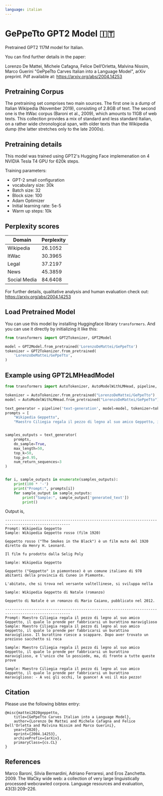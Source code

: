 ```yaml
---
language: italian
---
```


# GePpeTto GPT2 Model 🇮🇹

Pretrained GPT2 117M model for Italian.

You can find further details in the paper:

Lorenzo De Mattei, Michele Cafagna, Felice Dell’Orletta, Malvina Nissim, Marco Guerini "GePpeTto Carves Italian into a Language Model", arXiv preprint. Pdf available at: https://arxiv.org/abs/2004.14253

## Pretraining Corpus

The pretraining set comprises two main sources. The first one is a dump of Italian Wikipedia (November 2019), 
consisting of 2.8GB of text. The second one is the ItWac corpus (Baroni et al., 2009), which amounts to 11GB of web
texts. This collection provides a mix of standard and less standard Italian, on a rather wide chronological span, 
with older texts than the Wikipedia dump (the latter stretches only to the late 2000s).

## Pretraining details

This model was trained using GPT2's Hugging Face implemenation on 4 NVIDIA Tesla T4 GPU for 620k steps.

Training parameters:

- GPT-2 small configuration
- vocabulary size: 30k
- Batch size: 32
- Block size: 100
- Adam Optimizer
- Initial learning rate: 5e-5
- Warm up steps: 10k

## Perplexity scores

| Domain | Perplexity |
|---|---|
| Wikipedia | 26.1052 |
| ItWac | 30.3965 |
| Legal | 37.2197 |
| News | 45.3859 |
| Social Media | 84.6408 |

For further details, qualitative analysis and human evaluation check out: https://arxiv.org/abs/2004.14253

## Load Pretrained Model

You can use this model by installing Huggingface library `transformers`. And you can use it directly by initializing it like this:  

```python
from transformers import GPT2Tokenizer, GPT2Model

model = GPT2Model.from_pretrained('LorenzoDeMattei/GePpeTto')
tokenizer = GPT2Tokenizer.from_pretrained(
    'LorenzoDeMattei/GePpeTto',
)
```

## Example using GPT2LMHeadModel

```python
from transformers import AutoTokenizer, AutoModelWithLMHead, pipeline, GPT2Tokenizer

tokenizer = AutoTokenizer.from_pretrained("LorenzoDeMattei/GePpeTto")
model = AutoModelWithLMHead.from_pretrained("LorenzoDeMattei/GePpeTto")

text_generator = pipeline('text-generation', model=model, tokenizer=tokenizer)
prompts = [
    "Wikipedia Geppetto",
    "Maestro Ciliegia regala il pezzo di legno al suo amico Geppetto, il quale lo prende per fabbricarsi un burattino maraviglioso"]


samples_outputs = text_generator(
    prompts,
    do_sample=True,
    max_length=50,
    top_k=50,
    top_p=0.95,
    num_return_sequences=3
)


for i, sample_outputs in enumerate(samples_outputs):
    print(100 * '-')
    print("Prompt:", prompts[i])
    for sample_output in sample_outputs:
        print("Sample:", sample_output['generated_text'])
        print()

```

Output is,

```
----------------------------------------------------------------------------------------------------
Prompt: Wikipedia Geppetto
Sample: Wikipedia Geppetto rosso (film 1920)

Geppetto rosso ("The Smokes in the Black") è un film muto del 1920 diretto da Henry H. Leonard.

Il film fu prodotto dalla Selig Poly

Sample: Wikipedia Geppetto

Geppetto ("Geppetto" in piemontese) è un comune italiano di 978 abitanti della provincia di Cuneo in Piemonte.

L'abitato, che si trova nel versante valtellinese, si sviluppa nella

Sample: Wikipedia Geppetto di Natale (romanzo)

Geppetto di Natale è un romanzo di Mario Caiano, pubblicato nel 2012.

----------------------------------------------------------------------------------------------------
Prompt: Maestro Ciliegia regala il pezzo di legno al suo amico Geppetto, il quale lo prende per fabbricarsi un burattino maraviglioso
Sample: Maestro Ciliegia regala il pezzo di legno al suo amico Geppetto, il quale lo prende per fabbricarsi un burattino maraviglioso. Il burattino riesce a scappare. Dopo aver trovato un prezioso sacchetto si reca

Sample: Maestro Ciliegia regala il pezzo di legno al suo amico Geppetto, il quale lo prende per fabbricarsi un burattino maraviglioso, e l'unico che lo possiede, ma, di fronte a tutte queste prove

Sample: Maestro Ciliegia regala il pezzo di legno al suo amico Geppetto, il quale lo prende per fabbricarsi un burattino maraviglioso: - A voi gli occhi, le guance! A voi il mio pezzo!
```

## Citation

Please use the following bibtex entry:

```
@misc{mattei2020geppetto,
    title={GePpeTto Carves Italian into a Language Model},
    author={Lorenzo De Mattei and Michele Cafagna and Felice Dell'Orletta and Malvina Nissim and Marco Guerini},
    year={2020},
    eprint={2004.14253},
    archivePrefix={arXiv},
    primaryClass={cs.CL}
}
```

## References

Marco Baroni, Silvia Bernardini, Adriano Ferraresi,
and Eros Zanchetta. 2009. The WaCky wide web: a
collection of very large linguistically processed webcrawled corpora. Language resources and evaluation, 43(3):209–226.
